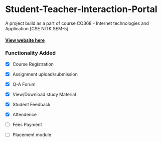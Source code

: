 # Student-Teacher-Interaction-Portal
A project build as a part of course CO368 - Internet technologies and Application [CSE NITK SEM-5]

#### [View website here](https://workpurpose.000webhostapp.com)

### Functionality Added
- [x] Course Registration
- [x] Assignment upload/submission
- [x] Q-A Forum
- [x] View/Download study Material
- [x] Student Feedback
- [x] Attendence
- [ ]  Fees Payment
- [ ]   Placement module

